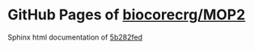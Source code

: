 GitHub Pages of [biocorecrg/MOP2](https://github.com/biocorecrg/MOP2.git)
===
Sphinx html documentation of [5b282fed](https://github.com/biocorecrg/MOP2/tree/5b282fed8400cc6700158eef55354fec8c3a5875)
